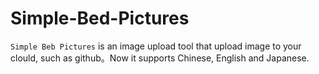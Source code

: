 # Simple-Bed-Pictures

`Simple Beb Pictures` is an image upload tool that upload image to your clould, such as github。Now it supports Chinese, English and Japanese.
